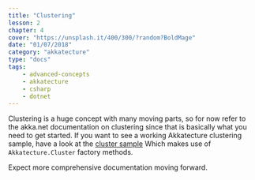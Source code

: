 ```yaml
---
title: "Clustering"
lesson: 2
chapter: 4
cover: "https://unsplash.it/400/300/?random?BoldMage"
date: "01/07/2018"
category: "akkatecture"
type: "docs"
tags:
    - advanced-concepts
    - akkatecture
    - csharp
    - dotnet
---
```

Clustering is a huge concept with many moving parts, so for now refer to the akka.net documentation on clustering since that is basically what you need to get started. If you want to see a working Akkatecture clustering sample, have a look at the [cluster sample](https://github.com/Lutando/Akkatecture/tree/master/examples/cluster) Which makes use of `Akkatecture.Cluster` factory methods.

Expect more comprehensive documentation moving forward.